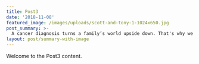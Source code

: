```yaml
---
title: Post3
date: '2018-11-08'
featured_image: /images/uploads/scott-and-tony-1-1024x650.jpg
post_summary: >-
  A cancer diagnosis turns a family’s world upside down. That's why we're doing this.
layout: post/summary-with-image
---
```


Welcome to the Post3 content.